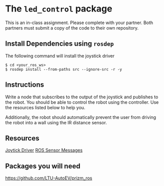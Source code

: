 # The `led_control` package

This is an in-class assignment. Please complete with your partner. Both partners must submit a copy of the code to their own repository.


## Install Dependencies using `rosdep`

The following command will install the joystick driver

```
$ cd <your_ros_ws>
$ rosdep install --from-paths src --ignore-src -r -y
```

## Instructions

Write a node that subscribes to the output of the joystick and publishes to the robot. You should be able to control the robot using the controller. Use the resources listed below to help you.

Additionally, the robot should automatically prevent the user from driving the robot into a wall using the IR distance sensor.

## Resources

[Joytick Driver](http://wiki.ros.org/joy)
[ROS Sensor Messages](http://wiki.ros.org/sensor_msgs)

## Packages you will need

https://github.com/LTU-AutoEV/prizm_ros
